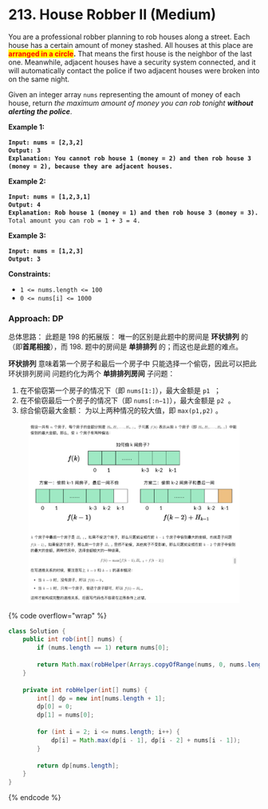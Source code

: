 # 213. House Robber II (Medium)

You are a professional robber planning to rob houses along a street. Each house has a certain amount of money stashed. All houses at this place are <mark style="color:red;">**arranged in a circle**</mark>**.** That means the first house is the neighbor of the last one. Meanwhile, adjacent houses have a security system connected, and it will automatically contact the police if two adjacent houses were broken into on the same night.

Given an integer array `nums` representing the amount of money of each house, return _the maximum amount of money you can rob tonight **without alerting the police**_.

**Example 1:**

<pre><code><strong>Input: nums = [2,3,2]
</strong><strong>Output: 3
</strong><strong>Explanation: You cannot rob house 1 (money = 2) and then rob house 3 (money = 2), because they are adjacent houses.
</strong></code></pre>

**Example 2:**

<pre><code><strong>Input: nums = [1,2,3,1]
</strong><strong>Output: 4
</strong><strong>Explanation: Rob house 1 (money = 1) and then rob house 3 (money = 3).
</strong>Total amount you can rob = 1 + 3 = 4.
</code></pre>

**Example 3:**

<pre><code><strong>Input: nums = [1,2,3]
</strong><strong>Output: 3 
</strong></code></pre>

**Constraints:**

* `1 <= nums.length <= 100`
* `0 <= nums[i] <= 1000`



### Approach: DP

总体思路： 此题是 198 的拓展版： 唯一的区别是此题中的房间是 **环状排列** 的（即**首尾相接**），而 198. 题中的房间是 **单排排列** 的；而这也是此题的难点。

**环状排列** 意味着第一个房子和最后一个房子中 只能选择一个偷窃，因此可以把此 环状排列房间 问题约化为两个 **单排排列房间** 子问题：

1. 在不偷窃第一个房子的情况下（即 `nums[1:]`），最大金额是 `p1` ​ ；
2. 在不偷窃最后一个房子的情况下（即 `nums[:n−1]`），最大金额是 `p2` ​ 。
3. 综合偷窃最大金额： 为以上两种情况的较大值，即 `max(p1,p2)` 。

<figure><img src="../../../.gitbook/assets/image (6).png" alt="" width="563"><figcaption></figcaption></figure>

{% code overflow="wrap" %}
```java
class Solution {
    public int rob(int[] nums) {
        if (nums.length == 1) return nums[0];

        return Math.max(robHelper(Arrays.copyOfRange(nums, 0, nums.length - 1)), robHelper(Arrays.copyOfRange(nums, 1, nums.length)));
    }

    private int robHelper(int[] nums) {
        int[] dp = new int[nums.length + 1];
        dp[0] = 0;
        dp[1] = nums[0];

        for (int i = 2; i <= nums.length; i++) {
            dp[i] = Math.max(dp[i - 1], dp[i - 2] + nums[i - 1]);
        }

        return dp[nums.length];
    }
}
```
{% endcode %}
